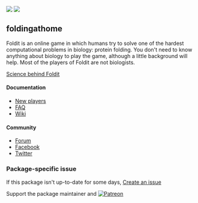 [![](https://img.shields.io/chocolatey/v/foldit?color=green&label=foldit)](https://chocolatey.org/packages/foldit) [![](https://img.shields.io/chocolatey/dt/foldit)](https://chocolatey.org/packages/foldit)

## foldingathome
Foldit is an online game in which humans try to solve one of the hardest computational problems 
in biology: protein folding. You don't need to know anything about biology to play the game, 
although a little background will help. Most of the players of Foldit are not biologists.

[Science behind Foldit](http://fold.it/portal/info/about)

#### Documentation
* [New players](http://foldit.wikia.com/wiki/Foldit_Wiki#New_Players)
* [FAQ](http://fold.it/portal/info/faq)
* [Wiki](http://foldit.wikia.com/)

#### Community
* [Forum](http://fold.it/portal/forum/5)
* [Facebook](https://www.facebook.com/folditgame)
* [Twitter](https://twitter.com/foldit)

### Package-specific issue
If this package isn't up-to-date for some days, [Create an issue](https://github.com/tunisiano187/Chocolatey-packages/issues/new/choose)

Support the package maintainer and [![Patreon](https://cdn.jsdelivr.net/gh/tunisiano187/Chocolatey-packages@d15c4e19c709e7148588d4523ffc6dd3cd3c7e5e/icons/patreon.png)](https://www.patreon.com/tunisiano)
